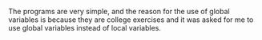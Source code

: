 The programs are very simple, and the reason for the use of global variables is because they are college exercises and it was asked for me to use global variables instead of local variables.
